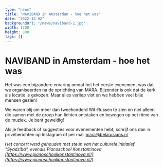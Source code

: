 ```yaml
---
type: "news"
title: "NAVIBAND in Amsterdam - hoe het was"
date: "2022-12-02"
backgroundUrl: "/news/naviband-2.jpg"
width: 1200
height: 800
tags: []
---
```


# NAVIBAND in Amsterdam - hoe het was

Het was een bijzondere ervaring omdat het het eerste evenement was dat we organiseerden na de oprichting van MARA. Bijzonder is ook dat de kerk als locatie is gekozen. Maar alles verliep vlot en we hebben veel blije mensen gezien!

We waren blij om meer dan tweehonderd Wit-Russen te zien en niet alleen die samen met de groep hun lichten ontstaken en bewogen op het ritme van de muziek. Je bent geweldig!

Als je feedback of suggesties voor evenementen hebt, schrijf ons dan in privéberichten op Instagram of per mail [mara@belarusians.nl](mailto:mara@belarusians.nl)

_Het concert werd gehouden met steun van het culturele initiatief "Syadziba", evenals Pianoschool Konstantinova [https://www.pianoschoolkonstantinova.nl/](https://www.pianoschoolkonstantinova.nl/)_